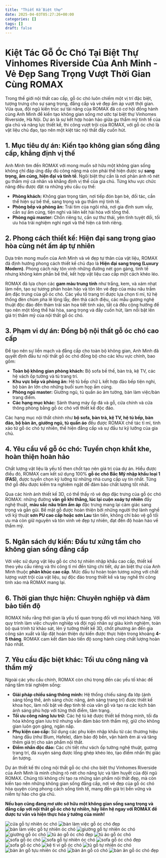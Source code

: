 ```yaml
---
title: "Thiết Kế Biệt thự"
date: 2025-04-03T05:27:26+00:00
categories: []
tags: []
draft: false
---
```

# Kiệt Tác Gỗ Óc Chó Tại Biệt Thự Vinhomes Riverside Của Anh Minh - Vẻ Đẹp Sang Trọng Vượt Thời Gian Cùng ROMAX

Trong thế giới nội thất cao cấp, gỗ óc chó luôn chiếm một vị trí đặc biệt, tượng trưng cho sự sang trọng, đẳng cấp và vẻ đẹp ấm áp vượt thời gian. Vừa qua, đội ngũ kiến trúc sư tài năng của ROMAX đã có cơ hội đồng hành cùng Anh Minh để kiến tạo không gian sống mơ ước tại biệt thự Vinhomes Riverside, Hà Nội. Dự án là sự kết hợp hoàn hảo giữa gu thẩm mỹ tinh tế của gia chủ và năng lực thiết kế, thi công vượt trội của ROMAX, với gỗ óc chó là vật liệu chủ đạo, tạo nên một kiệt tác nội thất đầy cuốn hút.



## 1. Mục tiêu dự án: Kiến tạo không gian sống đẳng cấp, khẳng định vị thế

Anh Minh tìm đến ROMAX với mong muốn sở hữu một không gian sống không chỉ đáp ứng đầy đủ công năng mà còn phải thể hiện được sự **sang trọng, ấm cúng, hiện đại và tinh tế**. Ngôi biệt thự cần là nơi phản ánh rõ nét gu thẩm mỹ cá nhân và khẳng định vị thế của gia chủ. Từng khu vực chức năng đều được đặt ra những yêu cầu cụ thể:

* **Phòng khách:** Không gian trọng tâm, nơi tiếp đón bạn bè, đối tác, cần thể hiện sự bề thế, sang trọng và gu thẩm mỹ tinh tế.
* **Phòng bếp và phòng ăn:** Trái tim của ngôi nhà, nơi gia đình sum vầy, cần sự ấm cúng, tiện nghi và liên kết hài hòa với tổng thể.
* **Phòng ngủ master:** Chốn riêng tư, cần sự thư thái, yên tĩnh tuyệt đối, tối ưu hóa trải nghiệm nghỉ ngơi và thể hiện cá tính riêng.

## 2. Phong cách thiết kế: Hiện đại sang trọng giao hòa cùng nét ấm áp tự nhiên

Dựa trên mong muốn của Anh Minh và vẻ đẹp tự thân của vật liệu, ROMAX đã định hướng phong cách thiết kế chủ đạo là **Hiện đại sang trọng (Luxury Modern)**. Phong cách này tôn vinh những đường nét gọn gàng, tinh tế nhưng không kém phần bề thế, kết hợp vật liệu cao cấp một cách khéo léo.

ROMAX đã lựa chọn các **gam màu trung tính** như trắng, kem, và xám nhạt làm nền, tạo sự tương phản hoàn hảo và tôn lên vẻ đẹp của màu nâu trầm ấm đặc trưng của gỗ óc chó. Các yếu tố trang trí được lựa chọn tỉ mỉ, từ hệ thống đèn chùm pha lê lộng lẫy, đèn thả cách điệu, các mẫu gương nghệ thuật độc đáo đến thảm trải sàn họa tiết tinh xảo, tất cả đều cộng hưởng để tạo nên một tổng thể hài hòa, sang trọng và đầy cuốn hút, làm nổi bật lên giá trị thẩm mỹ của nội thất gỗ óc chó.



## 3. Phạm vi dự án: Đồng bộ nội thất gỗ óc chó cao cấp

Để tạo nên sự liền mạch và đẳng cấp cho toàn bộ không gian, Anh Minh đã quyết định đầu tư nội thất gỗ óc chó đồng bộ cho các khu vực chính, bao gồm:

* **Toàn bộ không gian phòng khách:** Bộ sofa bề thế, bàn trà, kệ TV, các hệ vách ốp tường và tủ trang trí.
* **Khu vực bếp và phòng ăn:** Hệ tủ bếp chữ L kết hợp đảo bếp tiện nghi, bộ bàn ăn lớn cho những buổi sum họp ấm cúng.
* **Phòng ngủ master:** Giường ngủ, tủ quần áo âm tường, bàn làm việc/bàn trang điểm.
* **Các hạng mục khác:** Sảnh thang máy ốp đá và gỗ, cửa chính và cửa thông phòng bằng gỗ óc chó với thiết kế độc đáo.

Các hạng mục nội thất chính như **bộ sofa, bàn trà, kệ TV, hệ tủ bếp, bàn đảo, bộ bàn ăn, giường ngủ, tủ quần áo** đều được ROMAX chế tác tỉ mỉ, tinh xảo từ gỗ óc chó tự nhiên, thể hiện đẳng cấp và sự đầu tư kỹ lưỡng của gia chủ.

## 4. Yêu cầu về gỗ óc chó: Tuyển chọn khắt khe, hoàn thiện hoàn hảo

Chất lượng vật liệu là yếu tố then chốt tạo nên giá trị của dự án. Hiểu được điều đó, ROMAX cam kết sử dụng 100% **gỗ óc chó Bắc Mỹ nhập khẩu loại 1 (FAS)**, được tuyển chọn kỹ lưỡng từ những nhà cung cấp uy tín nhất. Từng thớ gỗ đều được kiểm tra nghiêm ngặt để đảm bảo chất lượng tốt nhất.

Qua các hình ảnh thiết kế 3D, có thể thấy rõ vẻ đẹp đặc trưng của gỗ óc chó ROMAX: những đường **vân gỗ khi thẳng, lúc lại cuộn xoáy tự nhiên** đầy nghệ thuật, **màu sắc nâu trầm ấm áp** đặc trưng mang lại cảm giác sang trọng và gần gũi. Bề mặt gỗ được hoàn thiện bởi những người thợ lành nghề với kỹ thuật **sơn PU cao cấp hoặc sơn Lau** tân tiến, không chỉ bảo vệ gỗ tối ưu mà còn giữ nguyên và tôn vinh vẻ đẹp tự nhiên, đạt đến độ hoàn hảo về thẩm mỹ.



## 5. Ngân sách dự kiến: Đầu tư xứng tầm cho không gian sống đẳng cấp

Với việc sử dụng vật liệu gỗ óc chó tự nhiên nhập khẩu cao cấp, thiết kế theo yêu cầu riêng và thi công tỉ mỉ đến từng chi tiết, dự án biệt thự của Anh Minh thuộc **phân khúc cao cấp**. Mức đầu tư hoàn toàn tương xứng với chất lượng vượt trội của vật liệu, sự độc đáo trong thiết kế và tay nghề thi công tinh xảo mà ROMAX mang lại.

## 6. Thời gian thực hiện: Chuyên nghiệp và đảm bảo tiến độ

ROMAX hiểu rằng thời gian là yếu tố quan trọng đối với mọi khách hàng. Với quy trình làm việc chuyên nghiệp và đội ngũ nhân sự giàu kinh nghiệm, toàn bộ quá trình từ khảo sát, lên ý tưởng thiết kế 3D, chốt phương án đến gia công sản xuất và lắp đặt hoàn thiện dự kiến được thực hiện trong khoảng **4-5 tháng**. ROMAX cam kết đảm bảo tiến độ song hành cùng chất lượng hoàn hảo nhất.

## 7. Yêu cầu đặc biệt khác: Tối ưu công năng và thẩm mỹ

Ngoài các yêu cầu chính, ROMAX còn chú trọng đến các yếu tố khác để nâng tầm trải nghiệm sống:

* **Giải pháp chiếu sáng thông minh:** Hệ thống chiếu sáng đa lớp (ánh sáng tổng thể, ánh sáng chức năng, ánh sáng trang trí) được thiết kế khoa học, làm nổi bật vẻ đẹp tinh tế của vân gỗ và tạo ra các kịch bản ánh sáng phù hợp với từng thời điểm, tâm trạng.
* **Tối ưu công năng lưu trữ:** Các hệ tủ kệ được thiết kế thông minh, tối đa hóa không gian lưu trữ nhưng vẫn đảm bảo tính thẩm mỹ, giữ cho không gian luôn gọn gàng, ngăn nắp.
* **Phụ kiện cao cấp:** Sử dụng các phụ kiện nhập khẩu từ các thương hiệu hàng đầu (như Blum, Hafele), đảm bảo độ bền, vận hành êm ái và tăng thêm giá trị cho sản phẩm nội thất.
* **Điểm nhấn độc đáo:** Các chi tiết như vách ốp tường nghệ thuật, gương trang trí, đá xuyên sáng được lồng ghép khéo léo, tạo điểm nhấn thị giác ấn tượng.

Dự án thiết kế thi công nội thất gỗ óc chó cho biệt thự Vinhomes Riverside của Anh Minh là minh chứng rõ nét cho năng lực và tâm huyết của đội ngũ ROMAX. Chúng tôi không chỉ tạo ra những sản phẩm nội thất đẹp, mà còn kiến tạo nên những không gian sống đẳng cấp, nơi vẻ đẹp của gỗ óc chó hòa quyện cùng phong cách sống tinh tế, mang đến giá trị bền vững và niềm tự hào cho gia chủ.

**Nếu bạn cũng đang mơ ước sở hữu một không gian sống sang trọng và đẳng cấp với nội thất gỗ óc chó tự nhiên, hãy liên hệ ngay với ROMAX để được tư vấn và hiện thực hóa ý tưởng của mình!**

![cửa gỗ tự nhiên óc chó](/img/cua-go/cg17/cua-go-oc-cho-cg17-1.webp)
![bàn làm việc gỗ óc chó đẹp](/img/ban-lv/blv17/ban-lam-viec-go-oc-cho-blv17-2.webp)
![bàn làm việc gỗ tự nhiên óc chó](/img/ban-lv/blv17/ban-lam-viec-go-oc-cho-blv17-1.webp)
![giường gỗ tự nhiên óc chó](/img/giuong/gg17/giuong-go-oc-cho-gg17-3.webp)
![giường gỗ óc chó](/img/giuong/gg17/giuong-go-oc-cho-gg17-2.webp)
![tủ áo gỗ óc chó đẹp](/img/tu-ao/tqa17/tu-quan-ao-go-oc-cho-tqa17-2.webp)
![tủ áo gỗ óc chó](/img/tu-ao/tqa17/tu-quan-ao-go-oc-cho-tqa17-1.webp)
![sofa gỗ óc chó](/img/sofa/sf17/sofa-go-oc-cho-sf17-4.webp)
![sofa gỗ tự nhiên óc chó](/img/sofa/sf17/sofa-go-oc-cho-sf17-3.webp)
![sofa gỗ óc chó đẹp](/img/sofa/sf17/sofa-go-oc-cho-sf17-2.webp)
![sofa gỗ óc chó](/img/sofa/sf17/sofa-go-oc-cho-sf17-1.webp)
![kệ ti vi gỗ óc chó](/img/ke-tivi/ktv17/ke-ti-vi-go-oc-cho-ktv17-1.webp)
![tủ gỗ tự nhiên óc chó](/img/tu-bep/tb17/tu-bep-go-oc-cho-tb17-1.webp)
![bàn ăn gỗ tựu nhiên óc chó](/img/ban-an/ba17/ban-an-go-oc-cho-ba17-3.webp)
![bàn ăn gỗ có chó](/img/ban-an/ba17/ban-an-go-oc-cho-ba17-2.webp)
![bàn ăn gỗ óc chó đẹp](/img/ban-an/ba17/ban-an-go-oc-cho-ba17-1.webp)